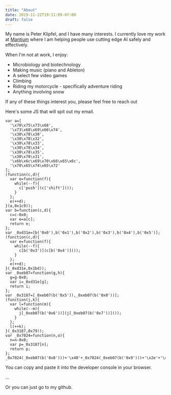```yaml
---
title: "About"
date: 2019-11-22T19:11:09-07:00
draft: false
---
```


My name is Peter Klipfel, and I have many interests. I currently love my work at [Mantium](https://mantiumai.com) where I am helping people use cutting edge AI safely and effectively.

When I'm not at work, I enjoy:

* Microbiology and biotechnology
* Making music (piano and Ableton)
* A select few video games
* Climbing
* Riding my motorcycle - specifically adventure riding
* Anything involving snow

If any of these things interest you, please feel free to reach out

Here's some JS that will spit out my email.

```
var a=[
  '\x70\x75\x73\x68',
  '\x73\x68\x69\x66\x74',
  '\x30\x78\x30',
  '\x30\x78\x32',
  '\x30\x78\x33',
  '\x30\x78\x34',
  '\x30\x78\x35',
  '\x30\x78\x31',
  '\x6b\x6c\x69\x70\x66\x65\x6c',
  '\x70\x65\x74\x65\x72'
];
(function(c,d){
  var e=function(f){
    while(--f){
      c['push'](c['shift']());
    }
  };
  e(++d);
}(a,0x1c9));
var b=function(c,d){
  c=c-0x0;
  var e=a[c];
  return e;
};
var _0xd31e=[b('0x0'),b('0x1'),b('0x2'),b('0x3'),b('0x4'),b('0x5')];
(function(c,d){
  var e=function(f){
    while(--f){
      c[b('0x3')](c[b('0x4')]());
    }
  };
  e(++d);
}(_0xd31e,0x1bd));
var _0xeb07=function(g,h){
  g=g-0x0;
  var i=_0xd31e[g];
  return i;
};
var _0x3187=[_0xeb07(b('0x5')),_0xeb07(b('0x0'))];
(function(j,k){
  var l=function(m){
    while(--m){
      j[_0xeb07(b('0x6'))](j[_0xeb07(b('0x7'))]());
    }
  };
  l(++k);
}(_0x3187,0x79));
var _0x7024=function(n,o){
  n=n-0x0;
  var p=_0x3187[n];
  return p;
};
_0x7024(_0xeb07(b('0x8')))+'\x40'+_0x7024(_0xeb07(b('0x9')))+'\x2e'+'\x6d\x65';
```

You can copy and paste it into the developer console in your browser.

...

Or you can just go to my github.

